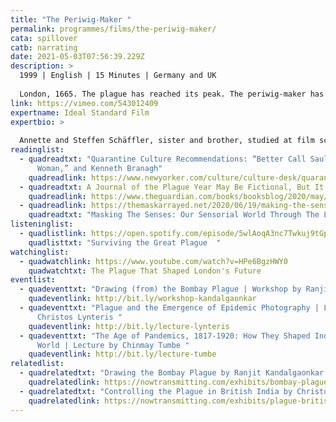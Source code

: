 ```yaml
---
title: "The Periwig-Maker "
permalink: programmes/films/the-periwig-maker/
cata: spillover
catb: narrating
date: 2021-05-03T07:56:39.229Z
description: >
  1999 | English | 15 Minutes | Germany and UK 
   
  London, 1665. The plague has reached its peak. The periwig-maker has sealed himself off from the outside to escape the danger of infection. Through his shop window he observes the dying in the street and reflects on the causes and consequences of the epidemic. When a young girl seeks his help he makes a fateful decision. This Oscar nominated film is loosely based on Daniel Defoe’s ‘A Journal of the Plague Year’, and has been screened at over 100 international film festivals. 
link: https://vimeo.com/543012409
expertname: Ideal Standard Film
expertbio: >
  
  Annette and Steffen Schäffler, sister and brother, studied at film schools in Germany and founded their production company Ideal Standard Film in 1994. They went on to produce several short films and a 60 minute documentary. In most of their projects Steffen is the director and Annette the producer. The Periwig-Maker was their first animated short film, won more than 30 international prizes and was nominated for a Bafta and an Oscar.
readinglist:
  - quadreadtxt: "Quarantine Culture Recommendations: “Better Call Saul,” “Designing
      Woman,” and Kenneth Branagh"
    quadreadlink: https://www.newyorker.com/culture/culture-desk/quarantine-culture-recommendations-better-call-saul-designing-woman-and-kenneth-branagh
  - quadreadtxt: A Journal of the Plague Year May Be Fictional, But It's Not Untrue
    quadreadlink: https://www.theguardian.com/books/booksblog/2020/may/12/a-journal-of-the-plague-year-fictional-not-untrue-daniel-defoe
  - quadreadlink: https://themaskarrayed.net/2020/06/19/making-the-senses/
    quadreadtxt: "Masking The Senses: Our Sensorial World Through The Layers Of The Mask"
listeninglist:
  - quadlistlink: https://open.spotify.com/episode/5wlAoqA3nc7Twkuj9tGpoS
    quadlisttxt: "Surviving the Great Plague  "
watchinglist:
  - quadwatchlink: https://www.youtube.com/watch?v=HPe6BgzHWY0
    quadwatchtxt: The Plague That Shaped London's Future
eventlist:
  - quadeventtxt: "Drawing (from) the Bombay Plague | Workshop by Ranjit Kandalgaonkar "
    quadeventlink: http://bit.ly/workshop-kandalgaonkar
  - quadeventtxt: "Plague and the Emergence of Epidemic Photography | Lecture by
      Christos Lynteris "
    quadeventlink: http://bit.ly/lecture-lynteris
  - quadeventtxt: "The Age of Pandemics, 1817-1920: How They Shaped India and the
      World | Lecture by Chinmay Tumbe "
    quadeventlink: http://bit.ly/lecture-tumbe
relatedlist:
  - quadrelatedtxt: "Drawing the Bombay Plague by Ranjit Kandalgaonkar "
    quadrelatedlink: https://nowtransmitting.com/exhibits/bombay-plague/
  - quadrelatedtxt: "Controlling the Plague in British India by Christos Lynteris "
    quadrelatedlink: https://nowtransmitting.com/exhibits/plague-british-india/
---
```


